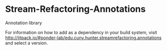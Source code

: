 # Stream-Refactoring-Annotations
Annotation library

For information on how to add as a dependency in your build system, visit http://jitpack.io/#ponder-lab/edu.cuny.hunter.streamrefactoring.annotations and select a version.
